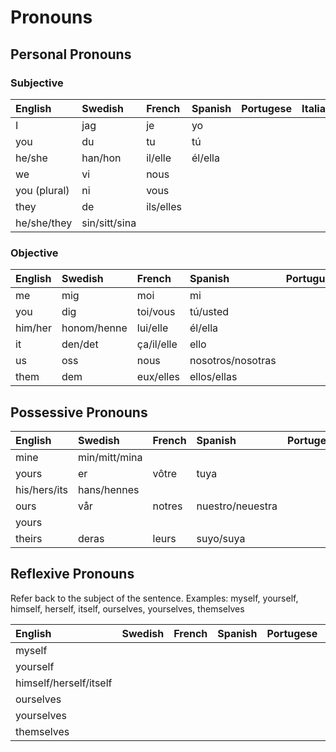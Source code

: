 # Pronouns

## Personal Pronouns

### Subjective

| English      | Swedish       | French    | Spanish | Portugese | Italian |
| :----------- | :------------ | :-------- | :------ | :-------- | :------ |
| I            | jag           | je        | yo      |           |         |
| you          | du            | tu        | tú      |           |         |
| he/she       | han/hon       | il/elle   | él/ella |           |         |
| we           | vi            | nous      |         |           |         |
| you (plural) | ni            | vous      |         |           |         |
| they         | de            | ils/elles |         |           |         |
| he/she/they  | sin/sitt/sina |           |         |           |         |

### Objective

| English | Swedish     | French     | Spanish           | Portuguese | Italian |
| :------ | :---------- | :--------- | :---------------- | :--------- | :------ |
| me      | mig         | moi        | mi                |            |         |
| you     | dig         | toi/vous   | tú/usted          |            |         |
| him/her | honom/henne | lui/elle   | él/ella           |            |         |
| it      | den/det     | ça/il/elle | ello              |            |         |
| us      | oss         | nous       | nosotros/nosotras |            |         |
| them    | dem         | eux/elles  | ellos/ellas       |            |         |

## Possessive Pronouns

| English      | Swedish       | French | Spanish          | Portugese | Italian |
| :----------- | :------------ | :----- | :--------------- | :-------- | :------ |
| mine         | min/mitt/mina |        |                  |           |         |
| yours        | er            | vôtre  | tuya             |           |         |
| his/hers/its | hans/hennes   |        |                  |           |         |
| ours         | vår           | notres | nuestro/neuestra |           |         |
| yours        |               |        |                  |           |         |
| theirs       | deras         | leurs  | suyo/suya        |           |         |

## Reflexive Pronouns

Refer back to the subject of the sentence.
Examples: myself, yourself, himself, herself, itself, ourselves, yourselves, themselves

| English                | Swedish | French | Spanish | Portugese | Italian |
| :--------------------- | :------ | :----- | :------ | :-------- | :------ |
| myself                 |         |        |         |           |         |
| yourself               |         |        |         |           |         |
| himself/herself/itself |         |        |         |           |         |
| ourselves              |         |        |         |           |         |
| yourselves             |         |        |         |           |         |
| themselves             |         |        |         |           |         |
